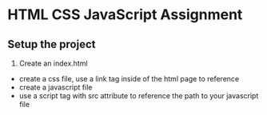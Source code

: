 # HTML CSS JavaScript Assignment

## Setup the project
1. Create an index.html
+ create a css file, use a link tag inside of the html page to reference
+ create a javascript file
+ use a script tag with src attribute to reference the path to your javascript file
